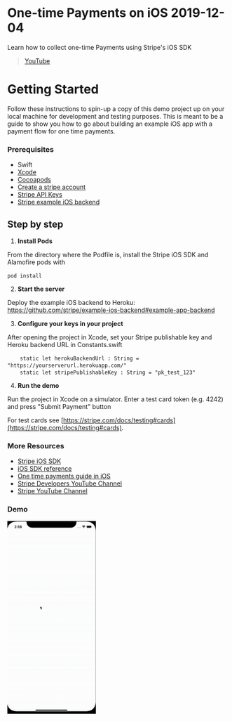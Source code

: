 # One-time Payments on iOS 2019-12-04

Learn how to collect one-time Payments using Stripe's iOS SDK

> [YouTube](https://www.youtube.com/watch?v=s5Ml41bZidw&list=PLy1nL-pvL2M6IYfRCmhOPcyC70zJqFoCs&index=4&t=41s)


# Getting Started

Follow these instructions to spin-up a copy of this demo project up on your
local machine for development and testing purposes. This is meant to be a guide
to show you how to go about building an example iOS app with a payment flow for one time
payments.


### Prerequisites
* Swift
* [Xcode](https://apps.apple.com/us/app/xcode/id497799835?mt=12)
* [Cocoapods](https://cocoapods.org/)
* [Create a stripe account](https://dashboard.stripe.com/register)
* [Stripe API Keys](https://stripe.com/docs/keys)
* [Stripe example iOS backend](https://github.com/stripe/example-ios-backend#example-app-backend)

## Step by step

1. **Install Pods**

From the directory where the Podfile is, install the Stripe iOS SDK and Alamofire pods with
```
pod install
```

2. **Start the server**

Deploy the example iOS backend to Heroku: https://github.com/stripe/example-ios-backend#example-app-backend

3. **Configure your keys in your project**

After opening the project in Xcode, set your Stripe publishable key and Heroku backend URL in Constants.swift
```
    static let herokuBackendUrl : String = "https://yourserverurl.herokuapp.com/"
    static let stripePublishableKey : String = "pk_test_123"
```

4. **Run the demo**

Run the project in Xcode on a simulator.
Enter a test card token (e.g. 4242) and press "Submit Payment" button

For test cards see [https://stripe.com/docs/testing#cards](https://stripe.com/docs/testing#cards).

### More Resources
* [Stripe iOS SDK](https://github.com/stripe/stripe-ios)
* [iOS SDK reference](https://stripe.dev/stripe-ios/docs/index.html)
* [One time payments guide in iOS](https://stripe.com/docs/payments/accept-a-payment#ios)
* [Stripe Developers YouTube Channel](https://www.youtube.com/channel/UCd1HAa7hlN5SCQjgCcGnsxw)
* [Stripe YouTube Channel](https://www.youtube.com/channel/UCM1guA1E-RHLO2OyfQPOkEQ)

### Demo

<img src="./demo.gif" width="40%">
